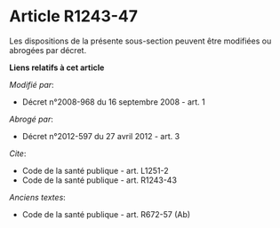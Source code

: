 # Article R1243-47

Les dispositions de la présente sous-section peuvent être modifiées ou abrogées par décret.

**Liens relatifs à cet article**

_Modifié par_:

  - Décret n°2008-968 du 16 septembre 2008 - art. 1

_Abrogé par_:

  - Décret n°2012-597 du 27 avril 2012 - art. 3

_Cite_:

  - Code de la santé publique - art. L1251-2
  - Code de la santé publique - art. R1243-43

_Anciens textes_:

  - Code de la santé publique - art. R672-57 (Ab)
